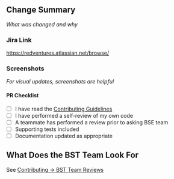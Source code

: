 ## Change Summary

_What was changed and why_

### Jira Link

https://redventures.atlassian.net/browse/

### Screenshots

_For visual updates, screenshots are helpful_

#### PR Checklist
- [ ] I have read the [Contributing Guidelines](https://fantasia.rvdocs.io/docs/development/contributing.html)
- [ ] I have performed a self-review of my own code
- [ ] A teammate has performed a review prior to asking BSE team
- [ ] Supporting tests included
- [ ] Documentation updated as appropriate

## What Does the BST Team Look For

See [Contributing -> BST Team Reviews](https://fantasia.rvdocs.io/docs/development/contributing.html#bst-team-reviews)